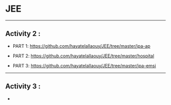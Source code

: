 # JEE
------------------------------------------
Activity 2 :
-----------------------------------------------

+ PART 1:
   https://github.com/hayatelallaouy/JEE/tree/master/jpa-ap
   

+ PART 2:
https://github.com/hayatelallaouy/JEE/tree/master/hospital

+ PART 3:
https://github.com/hayatelallaouy/JEE/tree/master/jpa-emsi

-----------------------------------------
Activity 3 :
----------------------
+ 
